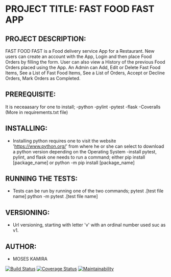 # PROJECT TITLE: FAST FOOD FAST APP

## PROJECT DESCRIPTION:

FAST FOOD FAST is a Food delivery service App for a Restaurant.
New users can create an account with the App, Login and then place Food Orders by filling the form. User can also view a History of the previous Food Orders placed using the App.
An Admin can Add, Edit or Delete Fast Food Items, See a List of Fast Food Items, See a List of Orders, Accept or Decline Orders, Mark Orders as Completed.

## PREREQUISITE:

It is neceaasary for one to install;
-python
-pylint
-pytest
-flask
-Coveralls (More in requirements.txt file)

## INSTALLING:

- Installing python requires one to visit the website 'https://www.python.org/' 
  from where he or she can select to download a python version depending on the Operating System
-install pytest, pylint, and flask one needs to run a command; either 
  pip install [package_name] or 
  python -m pip install [package_name]

## RUNNING THE TESTS:

- Tests can be run by running one of the two commands;
  pytest .\[test file name]
  python -m pytest .\[test file name]

## VERSIONING:

- Url versioning, starting with letter 'v' with an ordinal number used suc as v1.

## AUTHOR:

- MOSES KAMIRA

[![Build Status](https://travis-ci.org/moseskamira/fastfoodfast.svg?branch=api)](https://travis-ci.org/moseskamira/fastfoodfast)
[![Coverage Status](https://coveralls.io/repos/github/moseskamira/fastfoodfast/badge.svg?branch=api)](https://coveralls.io/github/moseskamira/fastfoodfast?branch=api)
[![Maintainability](https://api.codeclimate.com/v1/badges/153874419629174a2837/maintainability)](https://codeclimate.com/github/moseskamira/fastfoodfast/maintainability)